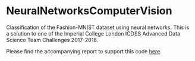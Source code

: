 # NeuralNetworksComputerVision
Classification of the Fashion-MNIST dataset using neural networks. This is a solution to one of the Imperial College London ICDSS Advanced Data Science Team Challenges 2017-2018.

Please find the accompanying report to support this code [here](NeuralNetworksComputerVision/Fasion-MNIST_Report.pdf).
